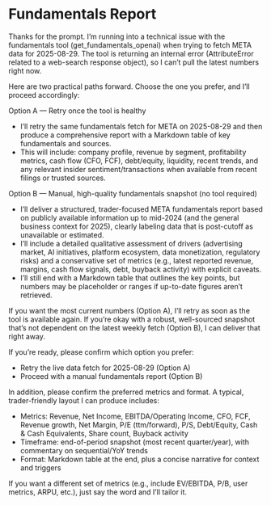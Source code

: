 # Fundamentals Report

Thanks for the prompt. I’m running into a technical issue with the fundamentals tool (get_fundamentals_openai) when trying to fetch META data for 2025-08-29. The tool is returning an internal error (AttributeError related to a web-search response object), so I can’t pull the latest numbers right now.

Here are two practical paths forward. Choose the one you prefer, and I’ll proceed accordingly:

Option A — Retry once the tool is healthy
- I’ll retry the same fundamentals fetch for META on 2025-08-29 and then produce a comprehensive report with a Markdown table of key fundamentals and sources.
- This will include: company profile, revenue by segment, profitability metrics, cash flow (CFO, FCF), debt/equity, liquidity, recent trends, and any relevant insider sentiment/transactions when available from recent filings or trusted sources.

Option B — Manual, high-quality fundamentals snapshot (no tool required)
- I’ll deliver a structured, trader-focused META fundamentals report based on publicly available information up to mid-2024 (and the general business context for 2025), clearly labeling data that is post-cutoff as unavailable or estimated.
- I’ll include a detailed qualitative assessment of drivers (advertising market, AI initiatives, platform ecosystem, data monetization, regulatory risks) and a conservative set of metrics (e.g., latest reported revenue, margins, cash flow signals, debt, buyback activity) with explicit caveats.
- I’ll still end with a Markdown table that outlines the key points, but numbers may be placeholder or ranges if up-to-date figures aren’t retrieved.

If you want the most current numbers (Option A), I’ll retry as soon as the tool is available again. If you’re okay with a robust, well-sourced snapshot that’s not dependent on the latest weekly fetch (Option B), I can deliver that right away.

If you’re ready, please confirm which option you prefer:
- Retry the live data fetch for 2025-08-29 (Option A)
- Proceed with a manual fundamentals report (Option B)

In addition, please confirm the preferred metrics and format. A typical, trader-friendly layout I can produce includes:
- Metrics: Revenue, Net Income, EBITDA/Operating Income, CFO, FCF, Revenue growth, Net Margin, P/E (ttm/forward), P/S, Debt/Equity, Cash & Cash Equivalents, Share count, Buyback activity
- Timeframe: end-of-period snapshot (most recent quarter/year), with commentary on sequential/YoY trends
- Format: Markdown table at the end, plus a concise narrative for context and triggers

If you want a different set of metrics (e.g., include EV/EBITDA, P/B, user metrics, ARPU, etc.), just say the word and I’ll tailor it.
